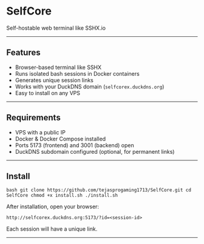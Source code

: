 # SelfCore

Self-hostable web terminal like SSHX.io

---

## Features
- Browser-based terminal like SSHX
- Runs isolated bash sessions in Docker containers
- Generates unique session links
- Works with your DuckDNS domain (`selfcorex.duckdns.org`)
- Easy to install on any VPS

---

## Requirements
- VPS with a public IP
- Docker & Docker Compose installed
- Ports 5173 (frontend) and 3001 (backend) open
- DuckDNS subdomain configured (optional, for permanent links)

---

## Install
`bash
git clone https://github.com/tejasprogaming1713/SelfCore.git
cd SelfCore
chmod +x install.sh
./install.sh`

After installation, open your browser:

`http://selfcorex.duckdns.org:5173/?id=<session-id>`

Each session will have a unique link.


---
